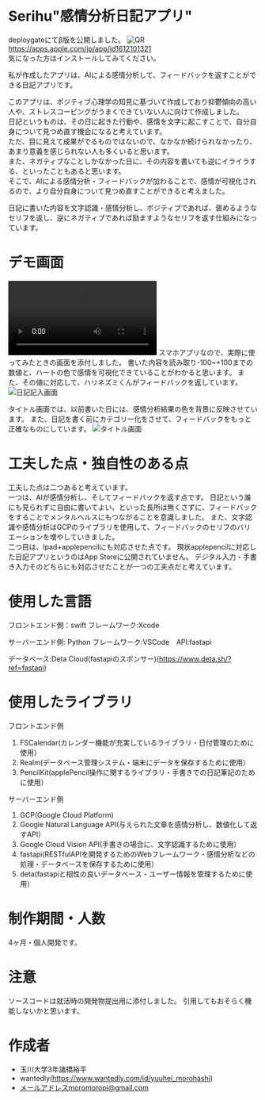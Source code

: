 # Serihu"感情分析日記アプリ"
deploygateにてβ版を公開しました。
 ![QR](https://user-images.githubusercontent.com/78011541/156526826-dbfbd9b7-efa8-4503-9340-da55657bc662.png)　<br>
 https://apps.apple.com/jp/app/id1612101321<br>
 気になった方はインストールしてみてください。
 
私が作成したアプリは、AIによる感情分析して、フィードバックを返すことができる日記アプリです。

 このアプリは、ポジティブ心理学の知見に基づいて作成しており抑鬱傾向の高い人や、ストレスコーピングがうまくできていない人に向けて作成しました。<br>
 日記というものは、その日に起きた行動や、感情を文字に起こすことで、自分自身について見つめ直す機会になると考えています。<br>
 ただ、目に見えて成果がでるものではないので、なかなか続けられなかったり、あまり意義を感じられない人も多くいると思います。<br>
 また、ネガティブなことしかなかった日に、その内容を書いても逆にイライラする、といったこともあると思います。<br>
 そこで、AIによる感情分析・フィードバックが加わることで、感情が可視化されるので、より自分自身について見つめ直すことができると考えました。<br>
 
 日記に書いた内容を文字認識・感情分析し、ポジティブであれば、褒めるようなセリフを返し、逆にネガティブであれば励ますようなセリフを返す仕組みになっています。
 
# デモ画面
![mp4](https://user-images.githubusercontent.com/78011541/156307850-a75dc034-dc07-4a13-b096-5f5776dd5011.mp4)
スマホアプリなので、実際に使ってみたときの画面を添付しました。
書いた内容を読み取り-100~+100までの数値と、ハートの色で感情を可視化できていることがわかると思います。
また、その値に対応して、ハリネズミくんがフィードバックを返しています。
![日記記入画面](https://user-images.githubusercontent.com/78011541/154833456-ca97455a-4633-4014-a41a-987556f9cf63.jpg)

タイトル画面では、以前書いた日には、感情分析結果の色を背景に反映させています。
また、日記を書く前にカテゴリー化をさせて、フィードバックをもっと正確なものにしています。
![タイトル画面](https://user-images.githubusercontent.com/78011541/154833434-384fd1bf-f65f-4ecd-afef-4637fcfab714.jpg)

# 工夫した点・独自性のある点
工夫した点は二つあると考えています。<br>
一つは、AIが感情分析し、そしてフィードバックを返す点です。
日記という誰にも見られずに自由に書いてよい、といった長所は無くさずに、フィードバックをすることでメンタルヘルスにもつながることを意識しました。
また、文字認識や感情分析はGCPのライブラリを使用して、フィードバックのセリフのバリエーションを増やしていきました。<br>
二つ目は、Ipad+applepencilにも対応させた点です。
現状applepencilに対応した日記アプリというのはApp Storeに公開されていません。
デジタル入力・手書き入力そのどちらにも対応させたことが一つの工夫点だと考えています。

# 使用した言語
フロントエンド側：swift フレームワーク:Xcode

サーバーエンド側: Python フレームワーク:VSCode　API:fastapi

データベース:Deta Cloud(fastapiのスポンサー)(https://www.deta.sh/?ref=fastapi)

# 使用したライブラリ
フロントエンド側
1. FSCalendar(カレンダー機能が充実しているライブラリ・日付管理のために使用）
2. Realm(データベース管理システム・端末にデータを保存するために使用）
3. PencilKit(applePencil操作に関するライブラリ・手書きでの日記筆記のために使用）


サーバーエンド側
1. GCP(Google Cloud Platform)
 1. Google Natural Language API(与えられた文章を感情分析し、数値化して返すAPI）
 2. Google Cloud Vision API(手書きの場合に、文字認識するために使用）
2. fastapi(RESTfulAPIを開発するためのWebフレームワーク・感情分析などの処理・データベースを保存するために使用）
3. deta(fastapiと相性の良いデータベース・ユーザー情報を管理するために使用）

# 制作期間・人数
4ヶ月・個人開発です。
# 注意
ソースコードは就活時の開発物提出用に添付しました。
引用してもおそらく機能しないかと思います。
# 作成者
* 玉川大学3年諸橋裕平
* wantedly(https://www.wantedly.com/id/yuuhei_morohashi)
* メールアドレスmoromoropi@gmail.com
